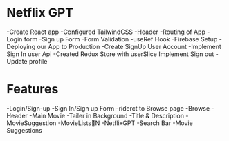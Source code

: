 # Netflix GPT
-Create React app
-Configured TailwindCSS
-Header
-Routing of App
-Login form
-Sign up Form
-Form Validation
-useRef Hook
-Firebase Setup
-Deploying our App to Production
-Create SignUp User Account
-Implement Sign In user Api
-Created Redux Store with userSlice
Implement Sign out
-Update profile

# Features
-Login/Sign-up
    -Sign In/Sign up Form
    -riderct to Browse page
-Browse
    -Header
    -Main Movie
        -Tailer in Background
        -Title & Description
        -MovieSuggestion
            -MovieLists🌟N
-NetflixGPT
    -Search Bar
    -Movie Suggestions